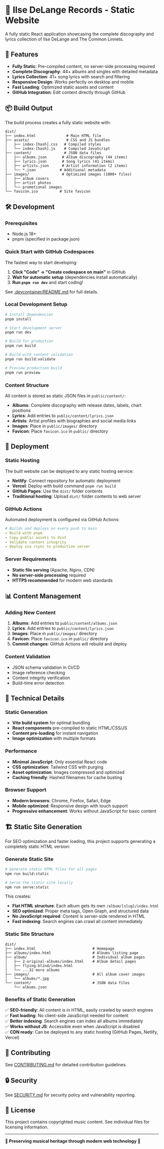 # 🎵 Ilse DeLange Records - Static Website

A fully static React application showcasing the complete discography and lyrics collection of Ilse DeLange and The Common Linnets.

## 🚀 Features

- **Fully Static**: Pre-compiled content, no server-side processing required
- **Complete Discography**: 44+ albums and singles with detailed metadata
- **Lyrics Collection**: 41+ song lyrics with search and filtering
- **Responsive Design**: Works perfectly on desktop and mobile
- **Fast Loading**: Optimized static assets and content
- **GitHub Integration**: Edit content directly through GitHub

## 📦 Build Output

The build process creates a fully static website with:

```
dist/
├── index.html              # Main HTML file
├── assets/                 # CSS and JS bundles
│   ├── index-[hash].css   # Compiled styles
│   └── index-[hash].js    # Compiled JavaScript
├── content/               # JSON data files
│   ├── albums.json       # Album discography (44 items)
│   ├── lyrics.json       # Song lyrics (41 items)
│   ├── artists.json      # Artist information (2 items)
│   └── *.json           # Additional metadata
├── images/               # Optimized images (1000+ files)
│   ├── album covers
│   ├── artist photos
│   └── promotional images
└── favicon.ico          # Site favicon
```

## 🛠️ Development

### Prerequisites
- Node.js 18+
- pnpm (specified in package.json)

### Quick Start with GitHub Codespaces

The fastest way to start developing:

1. **Click "Code" → "Create codespace on main"** in GitHub
2. **Wait for automatic setup** (dependencies install automatically)
3. **Run `pnpm run dev`** and start coding!

See [.devcontainer/README.md](.devcontainer/README.md) for full details.

### Local Development Setup
```bash
# Install dependencies
pnpm install

# Start development server
pnpm run dev

# Build for production
pnpm run build

# Build with content validation
pnpm run build:validate

# Preview production build
pnpm run preview
```

### Content Structure

All content is stored as static JSON files in `public/content/`:

- **Albums**: Complete discography with release dates, labels, chart positions
- **Lyrics**: Add entries to `public/content/lyrics.json`  
- **Artists**: Artist profiles with biographies and social media links
- **Images**: Place in `public/images/` directory
- **Favicon**: Place `favicon.ico` in `public/` directory

## 🚀 Deployment

### Static Hosting
The built website can be deployed to any static hosting service:

- **Netlify**: Connect repository for automatic deployment
- **Vercel**: Deploy with build command `pnpm run build`
- **GitHub Pages**: Use the `dist/` folder contents
- **Traditional hosting**: Upload `dist/` folder contents to web server

### GitHub Actions
Automated deployment is configured via GitHub Actions:

```yaml
# Builds and deploys on every push to main
- Build with pnpm
- Copy public assets to dist
- Validate content integrity
- Deploy via rsync to production server
```

### Server Requirements
- **Static file serving** (Apache, Nginx, CDN)
- **No server-side processing** required
- **HTTPS recommended** for modern web standards

## 📊 Content Management

### Adding New Content
1. **Albums**: Add entries to `public/content/albums.json`
2. **Lyrics**: Add entries to `public/content/lyrics.json`  
3. **Images**: Place in `public/images/` directory
4. **Favicon**: Place `favicon.ico` in `public/` directory
5. **Commit changes**: GitHub Actions will rebuild and deploy

### Content Validation
- JSON schema validation in CI/CD
- Image reference checking
- Content integrity verification
- Build-time error detection

## 🔧 Technical Details

### Static Generation
- **Vite build system** for optimal bundling
- **React components** pre-compiled to static HTML/CSS/JS
- **Content pre-loading** for instant navigation
- **Image optimization** with multiple formats

### Performance
- **Minimal JavaScript**: Only essential React code
- **CSS optimization**: Tailwind CSS with purging
- **Asset optimization**: Images compressed and optimized
- **Caching friendly**: Hashed filenames for cache busting

### Browser Support
- **Modern browsers**: Chrome, Firefox, Safari, Edge
- **Mobile optimized**: Responsive design with touch support
- **Progressive enhancement**: Works without JavaScript for basic content

## 🏗️ Static Site Generation

For SEO optimization and faster loading, this project supports generating a completely static HTML version:

### Generate Static Site

```bash
# Generate static HTML files for all pages
npm run build:static

# Serve the static site locally
npm run serve:static
```

This creates:
- **Flat HTML structure**: Each album gets its own `/album/[slug]/index.html`
- **SEO optimized**: Proper meta tags, Open Graph, and structured data
- **No JavaScript required**: Content is server-side rendered in HTML
- **Fast indexing**: Search engines can crawl all content immediately

### Static Site Structure

```
dist/
├── index.html                          # Homepage
├── albums/index.html                   # Albums listing page
├── album/                              # Individual album pages
│   ├── 2-original-albums/index.html    # Album detail pages
│   ├── flying-blind/index.html
│   └── ...32 more albums
├── images/                             # All album cover images
│   └── albums/*.jpg
└── content/                            # JSON data files
    └── albums.json
```

### Benefits of Static Generation

✅ **SEO-friendly**: All content is in HTML, easily crawled by search engines  
✅ **Fast loading**: No client-side JavaScript needed for content  
✅ **Better indexing**: Search engines can index all albums immediately  
✅ **Works without JS**: Accessible even when JavaScript is disabled  
✅ **CDN ready**: Can be deployed to any static hosting (GitHub Pages, Netlify, Vercel)

## 📝 Contributing

See [CONTRIBUTING.md](CONTRIBUTING.md) for detailed contribution guidelines.

## 🔒 Security

See [SECURITY.md](SECURITY.md) for security policy and vulnerability reporting.

## 📄 License

This project contains copyrighted music content. See individual files for licensing information.

---

**🎵 Preserving musical heritage through modern web technology 🎵**


